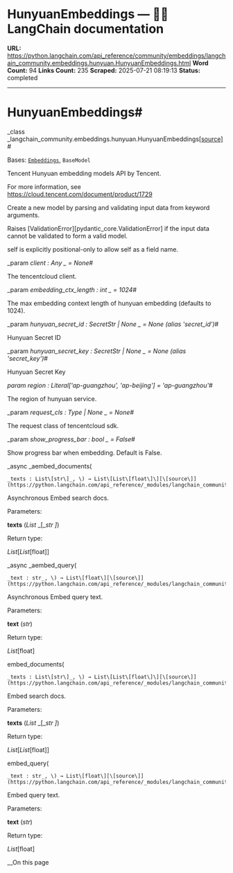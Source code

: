 # HunyuanEmbeddings — 🦜🔗 LangChain  documentation

**URL:** https://python.langchain.com/api_reference/community/embeddings/langchain_community.embeddings.hunyuan.HunyuanEmbeddings.html
**Word Count:** 94
**Links Count:** 235
**Scraped:** 2025-07-21 08:19:13
**Status:** completed

---

# HunyuanEmbeddings\#

_class _langchain\_community.embeddings.hunyuan.HunyuanEmbeddings[\[source\]](https://python.langchain.com/api_reference/_modules/langchain_community/embeddings/hunyuan.html#HunyuanEmbeddings)\#     

Bases: [`Embeddings`](https://python.langchain.com/api_reference/core/embeddings/langchain_core.embeddings.embeddings.Embeddings.html#langchain_core.embeddings.embeddings.Embeddings "langchain_core.embeddings.embeddings.Embeddings"), `BaseModel`

Tencent Hunyuan embedding models API by Tencent.

For more information, see <https://cloud.tencent.com/document/product/1729>

Create a new model by parsing and validating input data from keyword arguments.

Raises \[ValidationError\]\[pydantic\_core.ValidationError\] if the input data cannot be validated to form a valid model.

self is explicitly positional-only to allow self as a field name.

_param _client _: Any_ _ = None_\#     

The tencentcloud client.

_param _embedding\_ctx\_length _: int_ _ = 1024_\#     

The max embedding context length of hunyuan embedding \(defaults to 1024\).

_param _hunyuan\_secret\_id _: SecretStr | None_ _ = None_ _\(alias 'secret\_id'\)_\#     

Hunyuan Secret ID

_param _hunyuan\_secret\_key _: SecretStr | None_ _ = None_ _\(alias 'secret\_key'\)_\#     

Hunyuan Secret Key

_param _region _: Literal\['ap-guangzhou', 'ap-beijing'\]__ = 'ap-guangzhou'_\#     

The region of hunyuan service.

_param _request\_cls _: Type | None_ _ = None_\#     

The request class of tencentcloud sdk.

_param _show\_progress\_bar _: bool_ _ = False_\#     

Show progress bar when embedding. Default is False.

_async _aembed\_documents\(

    _texts : List\[str\]_, \) → List\[List\[float\]\][\[source\]](https://python.langchain.com/api_reference/_modules/langchain_community/embeddings/hunyuan.html#HunyuanEmbeddings.aembed_documents)\#     

Asynchronous Embed search docs.

Parameters:     

**texts** \(_List_ _\[__str_ _\]_\)

Return type:     

_List_\[_List_\[float\]\]

_async _aembed\_query\(

    _text : str_, \) → List\[float\][\[source\]](https://python.langchain.com/api_reference/_modules/langchain_community/embeddings/hunyuan.html#HunyuanEmbeddings.aembed_query)\#     

Asynchronous Embed query text.

Parameters:     

**text** \(_str_\)

Return type:     

_List_\[float\]

embed\_documents\(

    _texts : List\[str\]_, \) → List\[List\[float\]\][\[source\]](https://python.langchain.com/api_reference/_modules/langchain_community/embeddings/hunyuan.html#HunyuanEmbeddings.embed_documents)\#     

Embed search docs.

Parameters:     

**texts** \(_List_ _\[__str_ _\]_\)

Return type:     

_List_\[_List_\[float\]\]

embed\_query\(

    _text : str_, \) → List\[float\][\[source\]](https://python.langchain.com/api_reference/_modules/langchain_community/embeddings/hunyuan.html#HunyuanEmbeddings.embed_query)\#     

Embed query text.

Parameters:     

**text** \(_str_\)

Return type:     

_List_\[float\]

__On this page